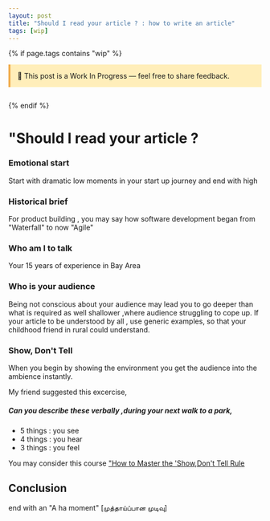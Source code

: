 ```yaml
---
layout: post
title: "Should I read your article ? : how to write an article"
tags: [wip]
---
```


{% if page.tags contains "wip" %}
<div style="background:#ffeeba; border-left:4px solid #f0ad4e; padding:1em; margin-bottom:2em;">
  🚧 This post is a Work In Progress — feel free to share feedback.
</div>
{% endif %}


# "Should I read your article ?

### Emotional start
Start with dramatic low moments in your start up journey and end with high 

### Historical brief 
 For product building , you may say how software development began from "Waterfall" to now "Agile"

### Who am I to talk 
 Your 15 years of experience in Bay Area

### Who is your audience
Being not conscious about your audience may lead you to go deeper than what is required as well shallower ,where audience struggling to cope up.
If your article to be understood by all , use generic examples, so that your childhood friend in rural could understand.

### Show, Don't Tell
When you begin by showing the environment you get the audience into the ambience instantly.

My friend suggested this excercise, 
##### Can you describe these verbally ,during your next walk to a park,
 - 5 things : you see
 - 4 things : you hear
 - 3 things : you feel

You may consider this course ["How to Master the 'Show,Don't Tell Rule](https://reedsy.com/learning/courses/writing/show-dont-tell)






## Conclusion

end with an "A ha moment"
[முத்தாய்ப்பான முடிவு]